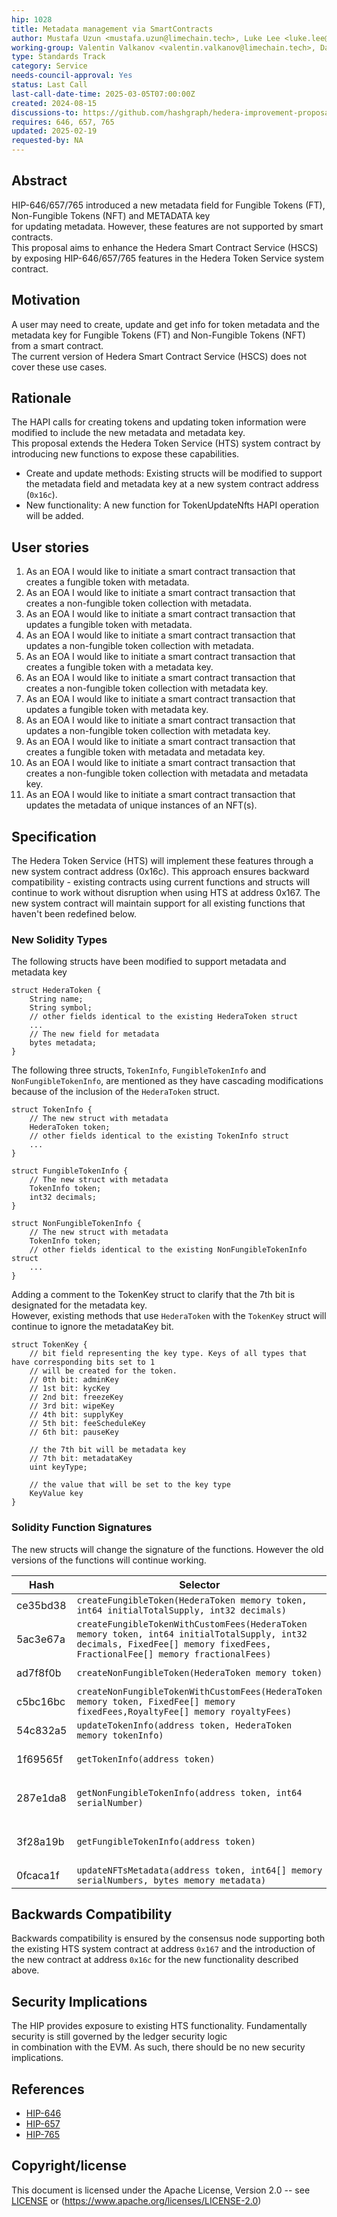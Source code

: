 ```yaml
---
hip: 1028
title: Metadata management via SmartContracts
author: Mustafa Uzun <mustafa.uzun@limechain.tech>, Luke Lee <luke.lee@swirldslabs.com>
working-group: Valentin Valkanov <valentin.valkanov@limechain.tech>, David Bakin <david.bakin@swirldslabs.com>
type: Standards Track
category: Service
needs-council-approval: Yes
status: Last Call
last-call-date-time: 2025-03-05T07:00:00Z
created: 2024-08-15
discussions-to: https://github.com/hashgraph/hedera-improvement-proposal/pull/1028
requires: 646, 657, 765
updated: 2025-02-19
requested-by: NA
---
```


## Abstract

HIP-646/657/765 introduced a new metadata field for Fungible Tokens (FT), Non-Fungible Tokens (NFT) and METADATA key  
for updating metadata. However, these features are not supported by smart contracts.  
This proposal aims to enhance the Hedera Smart Contract Service (HSCS) by exposing HIP-646/657/765 features in the Hedera Token Service system contract.

## Motivation

A user may need to create, update and get info for token metadata and the metadata key for Fungible Tokens (FT) and Non-Fungible Tokens (NFT)  
from a smart contract.  
The current version of Hedera Smart Contract Service (HSCS) does not cover these use cases.

## Rationale

The HAPI calls for creating tokens and updating token information were modified to include the new metadata and metadata key.  
This proposal extends the Hedera Token Service (HTS) system contract by introducing new functions to expose these capabilities.

- Create and update methods: Existing structs will be modified to support the metadata field and metadata key at a new system contract address (`0x16c`).
- New functionality: A new function for TokenUpdateNfts HAPI operation will be added.

## User stories

1. As an EOA I would like to initiate a smart contract transaction that creates a fungible token with metadata.
2. As an EOA I would like to initiate a smart contract transaction that creates a non-fungible token collection with metadata.
3. As an EOA I would like to initiate a smart contract transaction that updates a fungible token with metadata.
4. As an EOA I would like to initiate a smart contract transaction that updates a non-fungible token collection with metadata.
5. As an EOA I would like to initiate a smart contract transaction that creates a fungible token with a metadata key.
6. As an EOA I would like to initiate a smart contract transaction that creates a non-fungible token collection with metadata key.
7. As an EOA I would like to initiate a smart contract transaction that updates a fungible token with metadata key.
8. As an EOA I would like to initiate a smart contract transaction that updates a non-fungible token collection with metadata key.
9. As an EOA I would like to initiate a smart contract transaction that creates a fungible token with metadata and metadata key.
10. As an EOA I would like to initiate a smart contract transaction that creates a non-fungible token collection with metadata and metadata key.
11. As an EOA I would like to initiate a smart contract transaction that updates the metadata of unique instances of an NFT(s).

## Specification

The Hedera Token Service (HTS) will implement these features through a new system contract address (0x16c). 
This approach ensures backward compatibility - existing contracts using current functions and structs will continue 
to work without disruption when using HTS at address 0x167. The new system contract will maintain support for all 
existing functions that haven't been redefined below.

### New Solidity Types

The following structs have been modified to support metadata and metadata key

```solidity
struct HederaToken {
    String name;
    String symbol;
    // other fields identical to the existing HederaToken struct
    ...
    // The new field for metadata
    bytes metadata;
}
```

The following three structs, `TokenInfo`, `FungibleTokenInfo` and `NonFungibleTokenInfo`, are mentioned as they have cascading modifications because of the inclusion of the `HederaToken` struct.

```solidity
struct TokenInfo {
    // The new struct with metadata
    HederaToken token;
    // other fields identical to the existing TokenInfo struct
    ...
}
```

```solidity
struct FungibleTokenInfo {
    // The new struct with metadata
    TokenInfo token;
    int32 decimals;
}
```

```solidity
struct NonFungibleTokenInfo {
    // The new struct with metadata
    TokenInfo token;
    // other fields identical to the existing NonFungibleTokenInfo struct
    ...
}
```
Adding a comment to the TokenKey struct to clarify that the 7th bit is designated for the metadata key.  
However, existing methods that use `HederaToken` with the `TokenKey` struct will continue to ignore the metadataKey bit.

```solidity
struct TokenKey {
    // bit field representing the key type. Keys of all types that have corresponding bits set to 1
    // will be created for the token.
    // 0th bit: adminKey
    // 1st bit: kycKey
    // 2nd bit: freezeKey
    // 3rd bit: wipeKey
    // 4th bit: supplyKey
    // 5th bit: feeScheduleKey
    // 6th bit: pauseKey
    
    // the 7th bit will be metadata key
    // 7th bit: metadataKey
    uint keyType;
    
    // the value that will be set to the key type
    KeyValue key
}
```

### Solidity Function Signatures

The new structs will change the signature of the functions. However the old versions of the functions will continue working.

| Hash | Selector                                                                                                                                                        | Return                                                                   |
| --- |-----------------------------------------------------------------------------------------------------------------------------------------------------------------|--------------------------------------------------------------------------|
|ce35bd38| `createFungibleToken(HederaToken memory token, int64 initialTotalSupply, int32 decimals)`                                                                       | `(int responseCode, addess tokenAddress)`                                |
|5ac3e67a| `createFungibleTokenWithCustomFees(HederaToken memory token, int64 initialTotalSupply, int32 decimals, FixedFee[] memory fixedFees, FractionalFee[] memory fractionalFees)` | `(int responseCode, addess tokenAddress)`                                |
|ad7f8f0b| `createNonFungibleToken(HederaToken memory token)`                                                                                                              | `(int responseCode, addess tokenAddress)`                                |
|c5bc16bc| `createNonFungibleTokenWithCustomFees(HederaToken memory token, FixedFee[] memory fixedFees,RoyaltyFee[] memory royaltyFees)`                                   | `(int responseCode, addess tokenAddress)`                                |
|54c832a5| `updateTokenInfo(address token, HederaToken memory tokenInfo)`                                                                                                  | `int responseCode`                                                       |
|1f69565f| `getTokenInfo(address token)`                                                                                                                                   | `(int64 responseCode, TokenInfo memory tokenInfo)`                       |   
|287e1da8| `getNonFungibleTokenInfo(address token, int64 serialNumber)`                                                                                                    | `(int64 responseCode, NonFungibleTokenInfo memory nonFungibleTokenInfo)` |
|3f28a19b| `getFungibleTokenInfo(address token)`                                                                                                                           | `(int64 responseCode, FungibleTokenInfo memory fungibleTokenInfo)`       |
|0fcaca1f| `updateNFTsMetadata(address token, int64[] memory serialNumbers, bytes memory metadata)`                                                                        | `int responsecode`                                                       |

## Backwards Compatibility

Backwards compatibility is ensured by the consensus node supporting both the existing HTS system contract at address `0x167` and
the introduction of the new contract at address `0x16c` for the new functionality described above.

## Security Implications

The HIP provides exposure to existing HTS functionality. Fundamentally security is still governed by the ledger security logic  
in combination with the EVM. As such, there should be no new security implications.

## References

- [HIP-646](https://hips.hedera.com/hip/hip-646)
- [HIP-657](https://hips.hedera.com/hip/hip-657)
- [HIP-765](https://hips.hedera.com/hip/hip-765)

## Copyright/license

This document is licensed under the Apache License, Version 2.0 -- see [LICENSE](notion://www.notion.so/LICENSE) or (https://www.apache.org/licenses/LICENSE-2.0)
